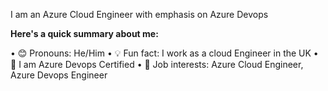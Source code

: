 I am an Azure Cloud Engineer with emphasis on Azure Devops 


**Here's a quick summary about me:**

•	😊 Pronouns: He/Him
•	💡 Fun fact: I work as a cloud Engineer in the UK
•	🌱 I am Azure Devops Certified 
•	💼 Job interests: Azure Cloud Engineer, Azure Devops Engineer

